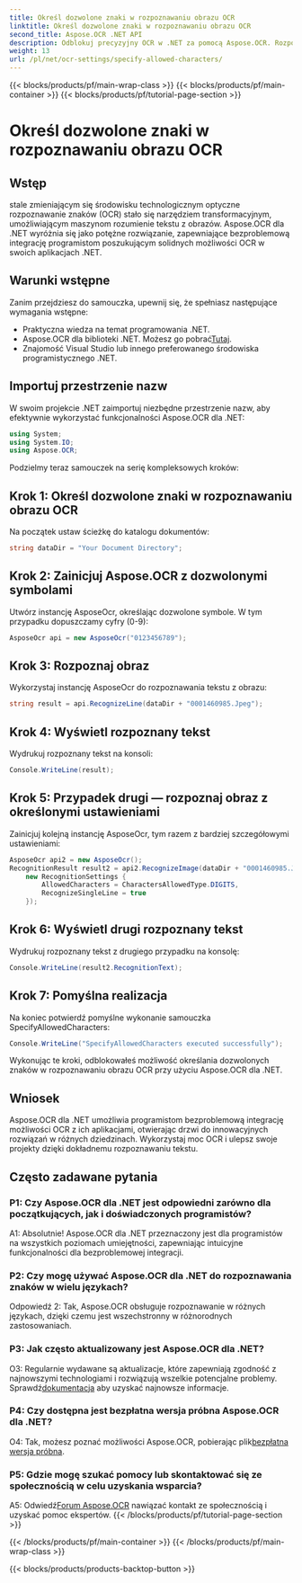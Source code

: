 ```yaml
---
title: Określ dozwolone znaki w rozpoznawaniu obrazu OCR
linktitle: Określ dozwolone znaki w rozpoznawaniu obrazu OCR
second_title: Aspose.OCR .NET API
description: Odblokuj precyzyjny OCR w .NET za pomocą Aspose.OCR. Rozpoznawaj tekst z obrazów bez wysiłku. Pobierz teraz, aby uzyskać transformacyjne doświadczenie programistyczne.
weight: 13
url: /pl/net/ocr-settings/specify-allowed-characters/
---
```


{{< blocks/products/pf/main-wrap-class >}}
{{< blocks/products/pf/main-container >}}
{{< blocks/products/pf/tutorial-page-section >}}

# Określ dozwolone znaki w rozpoznawaniu obrazu OCR

## Wstęp

stale zmieniającym się środowisku technologicznym optyczne rozpoznawanie znaków (OCR) stało się narzędziem transformacyjnym, umożliwiającym maszynom rozumienie tekstu z obrazów. Aspose.OCR dla .NET wyróżnia się jako potężne rozwiązanie, zapewniające bezproblemową integrację programistom poszukującym solidnych możliwości OCR w swoich aplikacjach .NET.

## Warunki wstępne

Zanim przejdziesz do samouczka, upewnij się, że spełniasz następujące wymagania wstępne:

- Praktyczna wiedza na temat programowania .NET.
-  Aspose.OCR dla biblioteki .NET. Możesz go pobrać[Tutaj](https://releases.aspose.com/ocr/net/).
- Znajomość Visual Studio lub innego preferowanego środowiska programistycznego .NET.

## Importuj przestrzenie nazw

W swoim projekcie .NET zaimportuj niezbędne przestrzenie nazw, aby efektywnie wykorzystać funkcjonalności Aspose.OCR dla .NET:

```csharp
using System;
using System.IO;
using Aspose.OCR;
```

Podzielmy teraz samouczek na serię kompleksowych kroków:

## Krok 1: Określ dozwolone znaki w rozpoznawaniu obrazu OCR

Na początek ustaw ścieżkę do katalogu dokumentów:

```csharp
string dataDir = "Your Document Directory";
```

## Krok 2: Zainicjuj Aspose.OCR z dozwolonymi symbolami

Utwórz instancję AsposeOcr, określając dozwolone symbole. W tym przypadku dopuszczamy cyfry (0-9):

```csharp
AsposeOcr api = new AsposeOcr("0123456789");
```

## Krok 3: Rozpoznaj obraz

Wykorzystaj instancję AsposeOcr do rozpoznawania tekstu z obrazu:

```csharp
string result = api.RecognizeLine(dataDir + "0001460985.Jpeg");
```

## Krok 4: Wyświetl rozpoznany tekst

Wydrukuj rozpoznany tekst na konsoli:

```csharp
Console.WriteLine(result);
```

## Krok 5: Przypadek drugi — rozpoznaj obraz z określonymi ustawieniami

Zainicjuj kolejną instancję AsposeOcr, tym razem z bardziej szczegółowymi ustawieniami:

```csharp
AsposeOcr api2 = new AsposeOcr();
RecognitionResult result2 = api2.RecognizeImage(dataDir + "0001460985.Jpeg", 
    new RecognitionSettings { 
        AllowedCharacters = CharactersAllowedType.DIGITS,
        RecognizeSingleLine = true
    });
```

## Krok 6: Wyświetl drugi rozpoznany tekst

Wydrukuj rozpoznany tekst z drugiego przypadku na konsolę:

```csharp
Console.WriteLine(result2.RecognitionText);
```

## Krok 7: Pomyślna realizacja

Na koniec potwierdź pomyślne wykonanie samouczka SpecifyAllowedCharacters:

```csharp
Console.WriteLine("SpecifyAllowedCharacters executed successfully");
```

Wykonując te kroki, odblokowałeś możliwość określania dozwolonych znaków w rozpoznawaniu obrazu OCR przy użyciu Aspose.OCR dla .NET.

## Wniosek

Aspose.OCR dla .NET umożliwia programistom bezproblemową integrację możliwości OCR z ich aplikacjami, otwierając drzwi do innowacyjnych rozwiązań w różnych dziedzinach. Wykorzystaj moc OCR i ulepsz swoje projekty dzięki dokładnemu rozpoznawaniu tekstu.

## Często zadawane pytania

### P1: Czy Aspose.OCR dla .NET jest odpowiedni zarówno dla początkujących, jak i doświadczonych programistów?

A1: Absolutnie! Aspose.OCR dla .NET przeznaczony jest dla programistów na wszystkich poziomach umiejętności, zapewniając intuicyjne funkcjonalności dla bezproblemowej integracji.

### P2: Czy mogę używać Aspose.OCR dla .NET do rozpoznawania znaków w wielu językach?

Odpowiedź 2: Tak, Aspose.OCR obsługuje rozpoznawanie w różnych językach, dzięki czemu jest wszechstronny w różnorodnych zastosowaniach.

### P3: Jak często aktualizowany jest Aspose.OCR dla .NET?

 O3: Regularnie wydawane są aktualizacje, które zapewniają zgodność z najnowszymi technologiami i rozwiązują wszelkie potencjalne problemy. Sprawdź[dokumentacja](https://reference.aspose.com/ocr/net/) aby uzyskać najnowsze informacje.

### P4: Czy dostępna jest bezpłatna wersja próbna Aspose.OCR dla .NET?

 O4: Tak, możesz poznać możliwości Aspose.OCR, pobierając plik[bezpłatna wersja próbna](https://releases.aspose.com/).

### P5: Gdzie mogę szukać pomocy lub skontaktować się ze społecznością w celu uzyskania wsparcia?

 A5: Odwiedź[Forum Aspose.OCR](https://forum.aspose.com/c/ocr/16) nawiązać kontakt ze społecznością i uzyskać pomoc ekspertów.
{{< /blocks/products/pf/tutorial-page-section >}}

{{< /blocks/products/pf/main-container >}}
{{< /blocks/products/pf/main-wrap-class >}}

{{< blocks/products/products-backtop-button >}}
